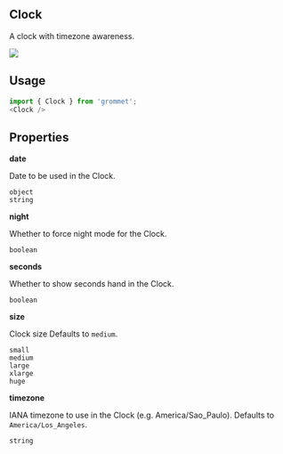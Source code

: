 ## Clock
A clock with timezone awareness.

[![](https://codesandbox.io/static/img/play-codesandbox.svg)](https://codesandbox.io/s/github/grommet/grommet-site?initialpath=clock&amp;module=%2Fscreens%2FClock.js)
## Usage

```javascript
import { Clock } from 'grommet';
<Clock />
```

## Properties

**date**

Date to be used in the Clock.

```
object
string
```

**night**

Whether to force night mode for the Clock.

```
boolean
```

**seconds**

Whether to show seconds hand in the Clock.

```
boolean
```

**size**

Clock size Defaults to `medium`.

```
small
medium
large
xlarge
huge
```

**timezone**

IANA timezone to use in the Clock (e.g. America/Sao_Paulo). Defaults to `America/Los_Angeles`.

```
string
```
  